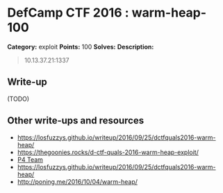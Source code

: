 # DefCamp CTF 2016 : warm-heap-100

**Category:** exploit
**Points:** 100
**Solves:**
**Description:**

> 10.13.37.21:1337

## Write-up

(TODO)

## Other write-ups and resources

* https://losfuzzys.github.io/writeup/2016/09/25/dctfquals2016-warm-heap/
* https://thegoonies.rocks/d-ctf-quals-2016-warm-heap-exploit/
* [P4 Team](https://github.com/p4-team/ctf/blob/master/2016-09-24-dctf/exp100/README.md)
* https://losfuzzys.github.io/writeup/2016/09/25/dctfquals2016-warm-heap/
* http://poning.me/2016/10/04/warm-heap/
